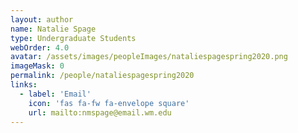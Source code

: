 ```yaml
---
layout: author
name: Natalie Spage
type: Undergraduate Students
webOrder: 4.0
avatar: /assets/images/peopleImages/nataliespagespring2020.png
imageMask: 0
permalink: /people/nataliespagespring2020
links:
  - label: 'Email'
    icon: 'fas fa-fw fa-envelope square'
    url: mailto:nmspage@email.wm.edu
---
```

